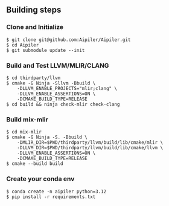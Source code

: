 ## Building steps
### Clone and Initialize

```
$ git clone git@github.com:Aipiler/Aipiler.git
$ cd Aipiler
$ git submodule update --init
```

### Build and Test LLVM/MLIR/CLANG

```
$ cd thirdparty/llvm
$ cmake -G Ninja -Sllvm -Bbuild \
    -DLLVM_ENABLE_PROJECTS="mlir;clang" \
    -DLLVM_ENABLE_ASSERTIONS=ON \
    -DCMAKE_BUILD_TYPE=RELEASE
$ cd build && ninja check-mlir check-clang
```

### Build mix-mlir

```
$ cd mix-mlir
$ cmake -G Ninja -S. -Bbuild \
    -DMLIR_DIR=$PWD/thirdparty/llvm/build/lib/cmake/mlir \
    -DLLVM_DIR=$PWD/thirdparty/llvm/build/lib/cmake/llvm \
    -DLLVM_ENABLE_ASSERTIONS=ON \
    -DCMAKE_BUILD_TYPE=RELEASE
$ cmake --build build
```

### Create your conda env
```
$ conda create -n aipiler python=3.12
$ pip install -r requirements.txt
```